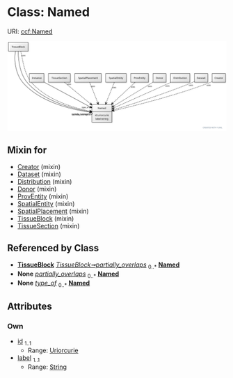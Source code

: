 
# Class: Named



URI: [ccf:Named](http://purl.org/ccf/Named)


[![img](images/Named.svg)](images/Named.svg)

## Mixin for

 * [Creator](Creator.md) (mixin) 
 * [Dataset](Dataset.md) (mixin) 
 * [Distribution](Distribution.md) (mixin) 
 * [Donor](Donor.md) (mixin) 
 * [ProvEntity](ProvEntity.md) (mixin) 
 * [SpatialEntity](SpatialEntity.md) (mixin) 
 * [SpatialPlacement](SpatialPlacement.md) (mixin) 
 * [TissueBlock](TissueBlock.md) (mixin) 
 * [TissueSection](TissueSection.md) (mixin) 

## Referenced by Class

 *  **[TissueBlock](TissueBlock.md)** *[TissueBlock➞partially_overlaps](TissueBlock_partially_overlaps.md)*  <sub>0..\*</sub>  **[Named](Named.md)**
 *  **None** *[partially_overlaps](partially_overlaps.md)*  <sub>0..\*</sub>  **[Named](Named.md)**
 *  **None** *[type_of](type_of.md)*  <sub>0..\*</sub>  **[Named](Named.md)**

## Attributes


### Own

 * [id](id.md)  <sub>1..1</sub>
     * Range: [Uriorcurie](types/Uriorcurie.md)
 * [label](label.md)  <sub>1..1</sub>
     * Range: [String](types/String.md)
